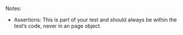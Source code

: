 Notes:

- Assertions:  This is part of your test and should always be within the test’s code, never in an page object. 